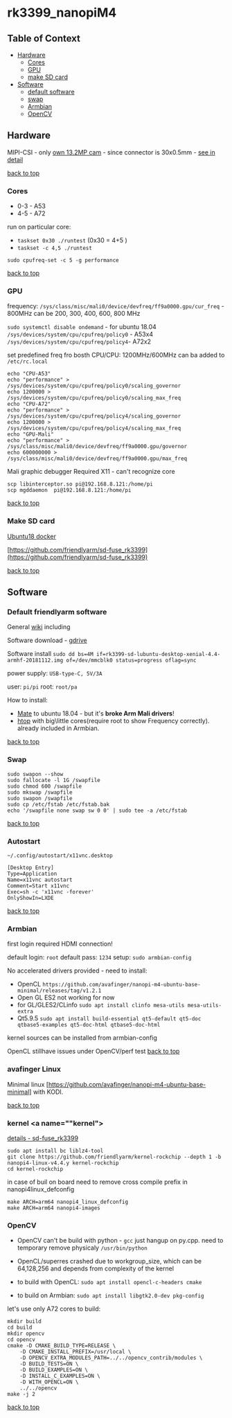 rk3399_nanopiM4
========================
## Table of Context <a name="toc"></a>
- [Hardware](#hard)
	- [Cores](#cores)
	- [GPU](#gpu)
	- [make SD card](#makeSDcard)
- [Software](#soft)
 	- [default software](#defaultSoft)
	- [swap](#swap)
	- [Armbian](#armbian)
	- [OpenCV](#opencv)

## Hardware <a name="hard"></a>

MIPI-CSI - only [own 13.2MP cam](https://www.friendlyarm.com/index.php?route=product/product&path=78&product_id=228) - since connector is 30x0.5mm - [see in detail](http://wiki.friendlyarm.com/wiki/index.php/NanoPi_M4#Layout)

[back to top](#toc)

### Cores <a name="cores"></a>
 
- 0-3 - A53
- 4-5 - A72

run on particular core:

- `taskset 0x30 ./runtest` (0x30 = 4+5 )
- `taskset -c 4,5 ./runtest`

`sudo cpufreq-set -c 5 -g performance`

[back to top](#toc)

### GPU<a name="gpu"></a>
 
frequency: `/sys/class/misc/mali0/device/devfreq/ff9a0000.gpu/cur_freq` - 800MHz
can be 200, 300, 400, 600, 800 MHz


`sudo systemctl disable ondemand` - for ubuntu 18.04
`/sys/devices/system/cpu/cpufreq/policy0` - A53x4
`/sys/devices/system/cpu/cpufreq/policy4`- A72x2

set predefined freq fro bosth CPU/CPU: 1200MHz/600MHz
can ba added to `/etc/rc.local`

```
echo "CPU-A53"
echo "performance" > /sys/devices/system/cpu/cpufreq/policy0/scaling_governor
echo 1200000 > /sys/devices/system/cpu/cpufreq/policy0/scaling_max_freq
echo "CPU-A72"
echo "performance" > /sys/devices/system/cpu/cpufreq/policy4/scaling_governor
echo 1200000 > /sys/devices/system/cpu/cpufreq/policy4/scaling_max_freq
echo "GPU-Mali"
echo "performance" > /sys/class/misc/mali0/device/devfreq/ff9a0000.gpu/governor
echo 600000000 > /sys/class/misc/mali0/device/devfreq/ff9a0000.gpu/max_freq
```


Mali graphic debugger
Required X11 - can't recognize core

```
scp libinterceptor.so pi@192.168.8.121:/home/pi
scp mgddaemon  pi@192.168.8.121:/home/pi
```

[back to top](#toc)

### Make SD card <a name="makeSDcard"></a>

[Ubuntu18 docker](https://github.com/friendlyarm/friendlyelec-ubuntu18-docker)

[https://github.com/friendlyarm/sd-fuse_rk3399](https://github.com/friendlyarm/sd-fuse_rk3399)

[back to top](#toc)

## Software <a name="soft"></a>

### Default friendlyarm software <a name="defaultSoft"> </a>

General [wiki](http://wiki.friendlyarm.com/wiki/index.php/NanoPi_M4) including

Software download - [gdrive](https://drive.google.com/drive/folders/1gaLKSlIHvqhJ5cASTFGSjJ9XvtgosZFQ)

Software install
`sudo dd bs=4M if=rk3399-sd-lubuntu-desktop-xenial-4.4-armhf-20181112.img of=/dev/mmcblk0 status=progress oflag=sync`


power supply: `USB-type-C, 5V/3A`

user: `pi/pi`
root: `root/pa`

How to install:

- [Mate](https://www.friendlyarm.com/Forum/viewtopic.php?f=62&t=2036) to ubuntu 18.04 - but it's **broke Arm Mali drivers**!
- [htop](https://github.com/avafinger/htop-2.1.1_enhanced-version/raw/master/htop/htop_2.1.1-3_arm64.deb) with big\little cores(require root to show Frequency correctly). already included in Armbian.

[back to top](#toc)

### Swap
```
sudo swapon --show
sudo fallocate -l 1G /swapfile
sudo chmod 600 /swapfile
sudo mkswap /swapfile
sudo swapon /swapfile
sudo cp /etc/fstab /etc/fstab.bak
echo '/swapfile none swap sw 0 0' | sudo tee -a /etc/fstab

```
[back to top](#toc)

### Autostart

`~/.config/autostart/x11vnc.desktop`

```
[Desktop Entry]
Type=Application
Name=x11vnc autostart
Comment=Start x11vnc
Exec=sh -c 'x11vnc -forever'
OnlyShowIn=LXDE
```

[back to top](#toc)


### Armbian <a name="armbian"></a>

first login required HDMI connection!

default login: `root`
default pass: `1234`
setup: `sudo armbian-config`

No accelerated drivers provided - need to install:

 - OpenCL `https://github.com/avafinger/nanopi-m4-ubuntu-base-minimal/releases/tag/v1.2.1`
 - Open GL ES2 not working for now
 - for GL/GLES2/CLinfo `sudo apt install clinfo mesa-utils mesa-utils-extra` 
 - Qt5.9.5 `sudo apt install build-essential qt5-default qt5-doc qtbase5-examples qt5-doc-html qtbase5-doc-html` 

kernel sources can be installed from armbian-config 

OpenCL stillhave issues under OpenCV/perf test
[back to top](#toc)

### avafinger Linux

Minimal linux [https://github.com/avafinger/nanopi-m4-ubuntu-base-minimal] with KODI.

[back to top](#toc)

### kernel <a name=""kernel"></a>

[details - sd-fuse_rk3399](https://github.com/friendlyarm/sd-fuse_rk3399)
 
```
sudo apt install bc liblz4-tool
git clone https://github.com/friendlyarm/kernel-rockchip --depth 1 -b nanopi4-linux-v4.4.y kernel-rockchip
cd kernel-rockchip
```
in case of buil on board need to remove cross compile prefix in nanopi4linux_defconfig

```
make ARCH=arm64 nanopi4_linux_defconfig
make ARCH=arm64 nanopi4-images
```


### OpenCV <a name ="opencv"></a>

- OpenCV can't be build with python - `gcc` just hangup on py.cpp. need to temporary remove physicaly `/usr/bin/python`
- OpenCL/superres crashed due to workgroup_size, which can be 64,128,256 and depends from complexity of the kernel

 - to build with OpenCL: `sudo apt install opencl-c-headers cmake`
 - to build on Armbian: `sudo apt install libgtk2.0-dev pkg-config`

let's use only A72 cores to build:

```
mkdir build
cd build
mkdir opencv
cd opencv
cmake -D CMAKE_BUILD_TYPE=RELEASE \
	-D CMAKE_INSTALL_PREFIX=/usr/local \
	-D OPENCV_EXTRA_MODULES_PATH=../../opencv_contrib/modules \
	-D BUILD_TESTS=ON \
	-D BUILD_EXAMPLES=ON \
	-D INSTALL_C_EXAMPLES=ON \
	-D WITH_OPENCL=ON \
	../../opencv
make -j 2
```


[back to top](#toc)
